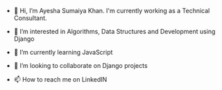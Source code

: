 - 👋 Hi, I’m Ayesha Sumaiya Khan. I'm currently working as a Technical Consultant. 

- 👀 I’m interested in Algorithms, Data Structures and Development using Django

- 🌱 I’m currently learning JavaScript

- 💞️ I’m looking to collaborate on Django projects

- 📫 How to reach me on LinkedIN

<!---
ayeshasumaiyakhan/ayeshasumaiyakhan is a ✨ special ✨ repository because its `README.md` (this file) appears on your GitHub profile.
You can click the Preview link to take a look at your changes.
--->
